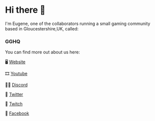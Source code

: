 # Hi there 👋

I'm Eugene, one of the collaborators running a small gaming community based in Gloucestershire,UK, called:

### GGHQ

You can find more out about us here:

🖥 [Website](http://gghq.io)

🎞 [Youtube](https://youtube.com/gghqio)

👩‍💻 [Discord](https://discord.gg/gghq)

🐤 [Twitter](https://twitter.com/gghqio)

💟 [Twitch](https://twitch.tv/gghq_online)

📘 [Facebook](https://facebook.com/groups/gghqio)


<!--
**EugeneGGHQ/EugeneGGHQ** is a ✨ _special_ ✨ repository because its `README.md` (this file) appears on your GitHub profile.

Here are some ideas to get you started:

- 🔭 I’m currently working on ...
- 🌱 I’m currently learning ...
- 👯 I’m looking to collaborate on ...
- 🤔 I’m looking for help with ...
- 💬 Ask me about ...
- 📫 How to reach me: ...
- 😄 Pronouns: ...
- ⚡ Fun fact: ...
-->
